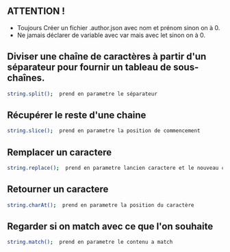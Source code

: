## ATTENTION !

- Toujours Créer un fichier .author.json avec nom et prénom sinon on à 0.
- Ne jamais déclarer de variable avec var mais avec let sinon on à 0.

## Diviser une chaîne de caractères à partir d'un séparateur pour fournir un tableau de sous-chaînes. 

```bash
string.split();  prend en parametre le séparateur
```

## Récupérer le reste d'une chaine 

```bash
string.slice();  prend en parametre la position de commencement
```

## Remplacer un caractere

```bash
string.replace();  prend en parametre lancien caractere et le nouveau caractere
```

## Retourner un caractere 

```bash
string.charAt();  prend en parametre la position du caractère
```

## Regarder si on match avec ce que l'on souhaite

```bash
string.match();  prend en parametre le contenu a match
```



